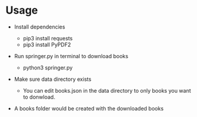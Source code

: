 Usage
============================================================================

- Install dependencies
  - pip3 install requests
  - pip3 install PyPDF2

- Run springer.py in terminal to download books
  - python3 springer.py

- Make sure data directory exists
  - You can edit books.json in the data directory to only books you want to donwload.

- A books folder would be created with the downloaded books
